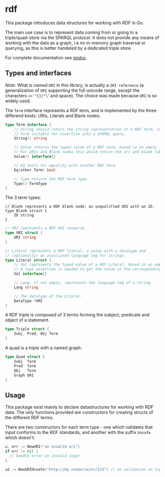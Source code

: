 # rdf

This package introduces data structures for working with RDF in Go.

The main use case is to represent data coming from or going to a triple/quad-store via the SPARQL protocol. It does not provide any means of working with the data as a graph, i.e no in-memory graph traversal or querying, as this is better handeled by a dedicated triple store.

For complete documentation see [godoc](:http://godoc.org/github.com/knakk/rdf).

## Types and interfaces

_Note_: What is named `URI` in this library, is actually a `IRI reference` (a generalization of `URI` supporting the full unicode range, except the characters `<>'"{}|^\`' and space). The choice was made because `URI` is so widely used.

The `Term` interface represents a RDF term, and is implemented by the three differend kinds: URIs, Literals and Blank nodes.

```go
type Term interface {
	// String should return the string representation of a RDF term, in a
	// form suitable for insertion into a SPARQL query.
	String() string

	// Value returns the typed value of a RDF term, boxed in an empty interface.
	// For URIs and Blank nodes this would return the uri and blank label as strings.
	Value() interface{}

	// Eq tests for equality with another RDF term.
	Eq(other Term) bool

	// Type returns the RDF term type.
	Type() TermType
}
```

The 3 term types:

```
// Blank represents a RDF blank node; an unqualified URI with an ID.
type Blank struct {
	ID string
}
```

```go
// URI represents a RDF URI resource.
type URI struct {
	URI string
}
```

```go
// Literal represents a RDF literal; a value with a datatype and
// (optionally) an associated language tag for strings.
type Literal struct {
	// Val represents the typed value of a RDF Literal, boxed in an empty interface.
	// A type assertion is needed to get the value in the corresponding Go type.
	Val interface{}

	// Lang, if not empty, represents the language tag of a string.
	Lang string

	// The datatype of the Literal.
	DataType *URI
}
```

A RDF triple is composed of 3 terms forming the subject, predicate and object of a statement.

```go
type Triple struct {
	Subj, Pred, Obj Term
}
```

A quad is a triple with a named graph:
```go
type Quad struct {
	Subj  Term
	Pred  Term
	Obj   Term
	Graph URI
}
```

## Usage

This package exist mainly to declare datastructures for working with RDF data. The only functions provided are constructors for creating structs of the different RDF terms.

There are two constructors for each term type - one which validates that input conforms to the RDF standards, and another with the suffix `Unsafe` which doesn't:

```go
u, err := NewURI("an invalid uri")
if err != nil {
  // handle error on invalid input
}

u2 := NewURIUnsafe("http://my.resource/nr/123") // no validation on input
```
